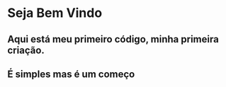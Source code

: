 # Seja Bem Vindo

## Aqui está meu primeiro código, minha primeira criação.

## É simples mas é um começo
